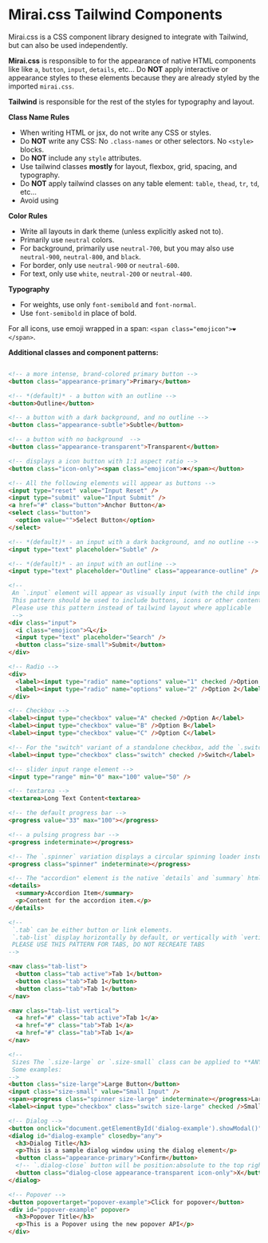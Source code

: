 # Mirai.css Tailwind Components

Mirai.css is a CSS component library designed to integrate with Tailwind, but can also be used independently.

**Mirai.css** is responsible to for the appearance of native HTML components like like `a`, `button`, `input`, `details`, etc...
Do **NOT** apply interactive or appearance styles to these elements because they are already styled by the imported `mirai.css`.

**Tailwind** is responsible for the rest of the styles for typography and layout.

**Class Name Rules**
- When writing HTML or jsx, do not write any CSS or styles. 
- Do **NOT** write any CSS: No `.class-names` or other selectors. No `<style>` blocks.
- Do **NOT** include any `style` attributes.
- Use tailwind classes **mostly** for layout, flexbox, grid, spacing, and typography.
- Do **NOT** apply tailwind classes on any table element: `table`, `thead`, `tr`, `td`, etc...
- Avoid using 

**Color Rules**
- Write all layouts in dark theme (unless explicitly asked not to).
- Primarily use `neutral` colors.
- For background, primarily use `neutral-700`, but you may also use `neutral-900`, `neutral-800`, and `black`.
- For border, only use `neutral-900` or `neutral-600`.
- For text, only use `white`, `neutral-200` or `neutral-400`.

**Typography**
- For weights, use only `font-semibold` and `font-normal`.
- Use `font-semibold` in place of bold.

For all icons, use emoji wrapped in a span: `<span class="emojicon">❤️</span>`.

**Additional classes and component patterns:**

```html

<!-- a more intense, brand-colored primary button -->
<button class="appearance-primary">Primary</button>

<!-- *(default)* - a button with an outline -->
<button>Outline</button>

<!-- a button with a dark background, and no outline -->
<button class="appearance-subtle">Subtle</button>

<!-- a button with no background  -->
<button class="appearance-transparent">Transparent</button>

<!-- displays a icon button with 1:1 aspect ratio -->
<button class="icon-only"><span class="emojicon">✖️</span></button>

<!-- All the following elements will appear as buttons -->
<input type="reset" value="Input Reset" />
<input type="submit" value="Input Submit" />
<a href="#" class="button">Anchor Button</a>
<select class="button">
  <option value="">Select Button</option>
</select>

<!-- *(default)* - an input with a dark background, and no outline -->
<input type="text" placeholder="Subtle" />

<!-- *(default)* - an input with an outline -->
<input type="text" placeholder="Outline" class="appearance-outline" />

<!-- 
 An `.input` element will appear as visually input (with the child input unstyled). 
 This pattern should be used to include buttons, icons or other content inside of an input 
 Please use this pattern instead of tailwind layout where applicable
 -->
<div class="input">
  <i class="emojicon">🔍</i>
  <input type="text" placeholder="Search" />
  <button class="size-small">Submit</button>
</div>

<!-- Radio -->
<div>
  <label><input type="radio" name="options" value="1" checked />Option 1</label>
  <label><input type="radio" name="options" value="2" />Option 2</label>
</div>

<!-- Checkbox -->
<label><input type="checkbox" value="A" checked />Option A</label>
<label><input type="checkbox" value="B" />Option B</label>
<label><input type="checkbox" value="C" />Option C</label>

<!-- For the "switch" variant of a standalone checkbox, add the `.switch` class -->
<label><input type="checkbox" class="switch" checked />Switch</label>

<!-- slider input range element -->
<input type="range" min="0" max="100" value="50" />

<!-- textarea -->
<textarea>Long Text Content<textarea>

<!-- the default progress bar -->
<progress value="33" max="100"></progress>

<!-- a pulsing progress bar -->
<progress indeterminate></progress>

<!-- The `.spinner` variation displays a circular spinning loader instead of a progress bar -->
<progress class="spinner" indeterminate></progress>

<!-- The "accordion" element is the native `details` and `summary` html elements -->
<details>
  <summary>Accordion Item</summary>
  <p>Content for the accordion item.</p>
</details>

<!-- 
 `.tab` can be either button or link elements. 
 `.tab-list` display horizontally by default, or vertically with `vertical`
 PLEASE USE THIS PATTERN FOR TABS, DO NOT RECREATE TABS
-->

<nav class="tab-list">
  <button class="tab active">Tab 1</button>
  <button class="tab">Tab 1</button>
  <button class="tab">Tab 1</button>
</nav>

<nav class="tab-list vertical">
  <a href="#" class="tab active">Tab 1</a>
  <a href="#" class="tab">Tab 1</a>
  <a href="#" class="tab">Tab 1</a>
</nav>

<!-- 
 Sizes The `.size-large` or `.size-small` class can be applied to **ANY** of the above components to size them up or down. 
 Some examples: 
-->
<button class="size-large">Large Button</button>
<input class="size-small" value="Small Input" />
<span><progress class="spinner size-large" indeterminate></progress>Large Loading Spinner</span>
<label><input type="checkbox" class="switch size-large" checked />Small Switch</label>

<!-- Dialog -->
<button onclick="document.getElementById('dialog-example').showModal()">Open Dialog</button>
<dialog id="dialog-example" closedby="any">
  <h3>Dialog Title</h3>
  <p>This is a sample dialog window using the dialog element</p>
  <button class="appearance-primary">Confirm</button>
  <!-- `.dialog-close` button will be position:absolute to the top right -->
  <button class="dialog-close appearance-transparent icon-only">X</button>
</dialog>

<!-- Popover -->
<button popovertarget="popover-example">Click for popover</button>
<div id="popover-example" popover>
  <h3>Popover Title</h3>
  <p>This is a Popover using the new popover API</p>
</div>

```